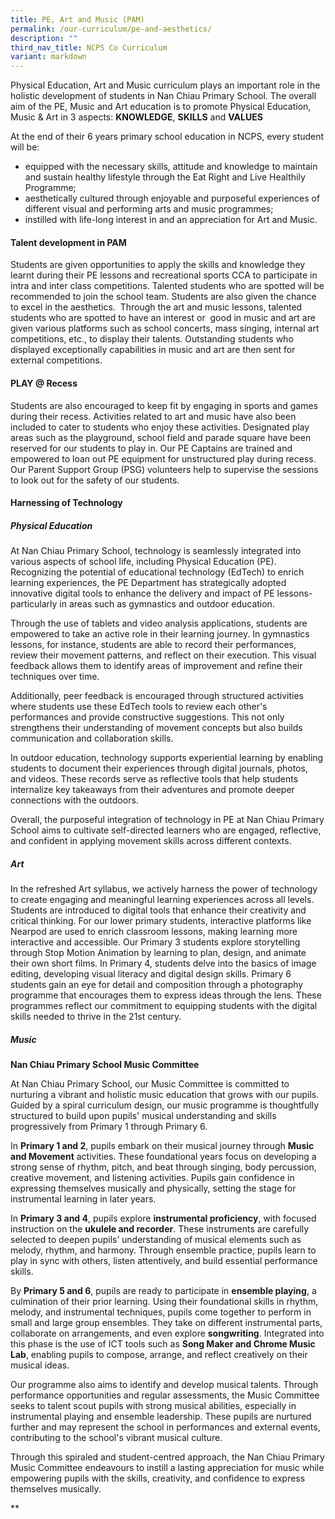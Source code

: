 ```yaml
---
title: PE, Art and Music (PAM)
permalink: /our-curriculum/pe-and-aesthetics/
description: ""
third_nav_title: NCPS Co Curriculum
variant: markdown
---
```

Physical Education, Art and Music curriculum plays an important role in
the holistic development of students in Nan Chiau Primary School.
The overall aim of the PE, Music and Art education is to promote Physical
	Education, Music &amp; Art in 3 aspects: <b>KNOWLEDGE</b>, <b>SKILLS</b> and <b>VALUES</b>
	
At the end of their 6 years primary school education in NCPS, every student
will be:
* equipped with the necessary skills, attitude and knowledge to maintain
and sustain healthy lifestyle through the Eat Right and Live Healthily
Programme;
* aesthetically cultured through enjoyable and purposeful experiences
of different visual and performing arts and music programmes;
* instilled with life-long interest in and an appreciation for Art and
Music.

#### Talent development in PAM
Students are given opportunities to apply the skills and knowledge they
learnt during their PE lessons and recreational sports CCA to participate
in intra and inter class competitions. Talented students who are spotted
will be recommended to join the school team.
Students are also given the chance to excel in the aesthetics. &nbsp;Through
the art and music lessons, talented students who are spotted to have an
interest or &nbsp;good in music and art are given various platforms such
as school concerts, mass singing, internal art competitions, etc., to display
their talents. Outstanding students who displayed exceptionally capabilities
in music and art are then sent for external competitions.

#### PLAY @ Recess
Students are also encouraged to keep fit by engaging in sports and games during their recess. Activities related to art and music have also been included to cater to students who enjoy these activities. Designated play areas such as the playground, school field and parade square have been reserved for our students to play in. Our PE Captains are trained and empowered to loan out PE equipment for unstructured play during recess. Our Parent Support Group (PSG) volunteers help to supervise the sessions to look out for the safety of our students.

#### Harnessing of Technology
##### Physical Education

At Nan Chiau Primary School, technology is seamlessly integrated into various aspects of school life, including Physical Education (PE). Recognizing the potential of educational technology (EdTech) to enrich learning experiences, the PE Department has strategically adopted innovative digital tools to enhance the delivery and impact of PE lessons-particularly in areas such as gymnastics and outdoor education.

Through the use of tablets and video analysis applications, students are empowered to take an active role in their learning journey. In gymnastics lessons, for instance, students are able to record their performances, review their movement patterns, and reflect on their execution. This visual feedback allows them to identify areas of improvement and refine their techniques over time.

Additionally, peer feedback is encouraged through structured activities where students use these EdTech tools to review each other's performances and provide constructive suggestions. This not only strengthens their understanding of movement concepts but also builds communication and collaboration skills.

In outdoor education, technology supports experiential learning by enabling students to document their experiences through digital journals, photos, and videos. These records serve as reflective tools that help students internalize key takeaways from their adventures and promote deeper connections with the outdoors.

Overall, the purposeful integration of technology in PE at Nan Chiau Primary School aims to cultivate self-directed learners who are engaged, reflective, and confident in applying movement skills across different contexts.



##### Art
In the refreshed Art syllabus, we actively harness the power of technology to create engaging and meaningful learning experiences across all levels. Students are introduced to digital tools that enhance their creativity and critical thinking. For our lower primary students, interactive platforms like Nearpod are used to enrich classroom lessons, making learning more interactive and accessible. Our Primary 3 students explore storytelling through Stop Motion Animation by learning to plan, design, and animate their own short films. In Primary 4, students delve into the basics of image editing, developing visual literacy and digital design skills. Primary 6 students gain an eye for detail and composition through a photography programme that encourages them to express ideas through the lens. These programmes reflect our commitment to equipping students with the digital skills needed to thrive in the 21st century.


##### Music

**Nan Chiau Primary School Music Committee**

At Nan Chiau Primary School, our Music Committee is committed to nurturing a vibrant and holistic music education that grows with our pupils. Guided by a spiral curriculum design, our music programme is thoughtfully structured to build upon pupils' musical understanding and skills progressively from Primary 1 through Primary 6.

In **Primary 1 and 2**, pupils embark on their musical journey through **Music and Movement** activities. These foundational years focus on developing a strong sense of rhythm, pitch, and beat through singing, body percussion, creative movement, and listening activities. Pupils gain confidence in expressing themselves musically and physically, setting the stage for instrumental learning in later years.

In **Primary 3 and 4**, pupils explore **instrumental proficiency**, with focused instruction on the **ukulele and recorder**. These instruments are carefully selected to deepen pupils’ understanding of musical elements such as melody, rhythm, and harmony. Through ensemble practice, pupils learn to play in sync with others, listen attentively, and build essential performance skills.

By **Primary 5 and 6**, pupils are ready to participate in **ensemble playing**, a culmination of their prior learning. Using their foundational skills in rhythm, melody, and instrumental techniques, pupils come together to perform in small and large group ensembles. They take on different instrumental parts, collaborate on arrangements, and even explore **songwriting**. Integrated into this phase is the use of ICT tools such as **Song Maker and Chrome Music Lab**, enabling pupils to compose, arrange, and reflect creatively on their musical ideas.

Our programme also aims to identify and develop musical talents. Through performance opportunities and regular assessments, the Music Committee seeks to talent scout pupils with strong musical abilities, especially in instrumental playing and ensemble leadership. These pupils are nurtured further and may represent the school in performances and external events, contributing to the school's vibrant musical culture.

Through this spiraled and student-centred approach, the Nan Chiau Primary Music Committee endeavours to instill a lasting appreciation for music while empowering pupils with the skills, creativity, and confidence to express themselves musically.

**